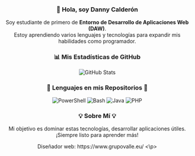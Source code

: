 <h3 align="center">👋 Hola, soy Danny Calderón</h3>
<p align="center">
  Soy estudiante de primero de <strong>Entorno de Desarrollo de Aplicaciones Web (DAW)</strong>. <br>
  Estoy aprendiendo varios lenguajes y tecnologías para expandir mis habilidades como programador.
</p>

<h3 align="center">📊 Mis Estadísticas de GitHub</h3>
<p align="center">
  <img src="https://github-readme-stats.vercel.app/api?username=danny-calderon&show_icons=true&theme=tokyonight" alt="GitHub Stats" />
</p>

<h3 align="center">📎 Lenguajes en mis Repositorios 📎</h3>
<p align="center">
  <img src="https://img.shields.io/badge/PowerShell-5391FE?style=for-the-badge&logo=powershell&logoColor=white" alt="PowerShell" />
  <img src="https://img.shields.io/badge/Bash-4EAA25?style=for-the-badge&logo=gnu-bash&logoColor=white" alt="Bash" />
  <img src="https://img.shields.io/badge/Java-%23ED8B00.svg?style=for-the-badge&logo=openjdk&logoColor=white" alt="Java" />
  <img src="https://img.shields.io/badge/PHP-777BB4?style=for-the-badge&logo=php&logoColor=white" alt="PHP" />
</p>

<h3 align="center">💡 Sobre Mí 💡</h3>
<p align="center">
  Mi objetivo es dominar estas tecnologías, desarrollar aplicaciones útiles. ¡Siempre listo para aprender más!
</p>
<p align="center">
  Diseñador web:
  https://www.grupovalle.eu/
<\p>
<!---
danny-calderon/danny-calderon is a ✨ special ✨ repository because its `README.md` (este archivo) aparece en tu perfil de GitHub.
--->
